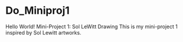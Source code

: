 # Do_Miniproj1
Hello World!
Mini-Project 1: Sol LeWitt Drawing
This is my mini-project 1 inspired by Sol Lewitt artworks. 

